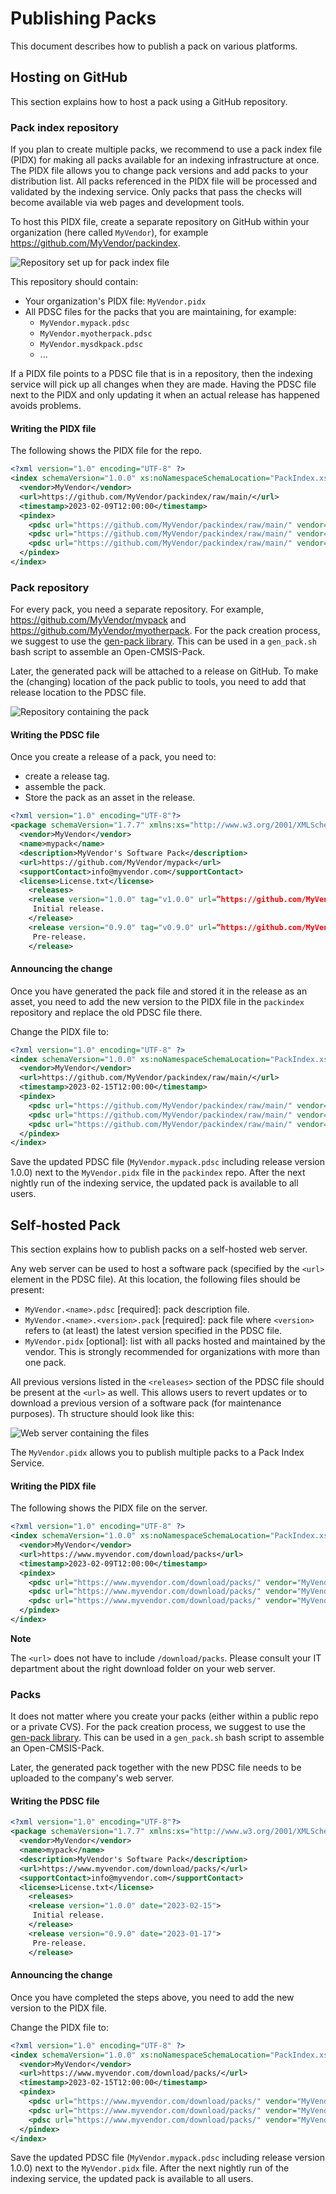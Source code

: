 # Publishing Packs

This document describes how to publish a pack on various platforms.

## Hosting on GitHub

This section explains how to host a pack using a GitHub repository.

### Pack index repository

If you plan to create multiple packs, we recommend to use a pack index file (PIDX) for making all packs available for
an indexing infrastructure at once. The PIDX file allows you to change pack versions and add packs to your distribution list. All packs referenced in the PIDX file will be processed and validated by the indexing service. Only packs that pass the checks will become available via web pages and development tools.

To host this PIDX file, create a separate repository on GitHub within your organization (here called `MyVendor`), for example https://github.com/MyVendor/packindex.

![Repository set up for pack index file](./images/packindex.png)

This repository should contain:

- Your organization's PIDX file: `MyVendor.pidx`
- All PDSC files for the packs that you are maintaining, for example:
  - `MyVendor.mypack.pdsc`
  - `MyVendor.myotherpack.pdsc`
  - `MyVendor.mysdkpack.pdsc`
  - ...

If a PIDX file points to a PDSC file that is in a repository, then the indexing service will pick up all changes when they are made. Having the PDSC file next to the PIDX and only updating it when an actual release has happened avoids problems.

#### Writing the PIDX file

The following shows the PIDX file for the repo.

```xml
<?xml version="1.0" encoding="UTF-8" ?>
<index schemaVersion="1.0.0" xs:noNamespaceSchemaLocation="PackIndex.xsd" xmlns:xs="http://www.w3.org/2001/XMLSchema-instance">
  <vendor>MyVendor</vendor>
  <url>https://github.com/MyVendor/packindex/raw/main/</url>
  <timestamp>2023-02-09T12:00:00</timestamp>
  <pindex>
    <pdsc url="https://github.com/MyVendor/packindex/raw/main/" vendor="MyVendor" name="mypack"      version="0.9.0"/>
    <pdsc url="https://github.com/MyVendor/packindex/raw/main/" vendor="MyVendor" name="myotherpack" version="1.1.3"/>
    <pdsc url="https://github.com/MyVendor/packindex/raw/main/" vendor="MyVendor" name="mysdkpack"   version="2.0.4"/>
  </pindex>
</index>
```

### Pack repository

For every pack, you need a separate repository. For example, https://github.com/MyVendor/mypack and
https://github.com/MyVendor/myotherpack. For the pack creation process, we suggest to use the
[gen-pack library](https://github.com/Open-CMSIS-Pack/gen-pack). This can be used in a `gen_pack.sh` bash script to
assemble an Open-CMSIS-Pack.

Later, the generated pack will be attached to a release on GitHub. To make the (changing) location of the pack public to
tools, you need to add that release location to the PDSC file.

![Repository containing the pack](./images/mypackrepo.png)

#### Writing the PDSC file

Once you create a release of a pack, you need to:

- create a release tag.
- assemble the pack.
- Store the pack as an asset in the release.

```xml
<?xml version="1.0" encoding="UTF-8"?>
<package schemaVersion="1.7.7" xmlns:xs="http://www.w3.org/2001/XMLSchema-instance" xs:noNamespaceSchemaLocation="https://raw.githubusercontent.com/Open-CMSIS-Pack/Open-CMSIS-Pack-Spec/v1.7.7/schema/PACK.xsd">
  <vendor>MyVendor</vendor>
  <name>mypack</name>
  <description>MyVendor's Software Pack</description>
  <url>https://github.com/MyVendor/mypack</url>
  <supportContact>info@myvendor.com</supportContact>
  <license>License.txt</license>
    <releases>
    <release version="1.0.0" tag="v1.0.0" url=”https://github.com/MyVendor/mypack/releases/download/v1.0.0/MyVendor.mypack.1.0.0.pack”  date="2023-02-15">
     Initial release.
    </release>
    <release version="0.9.0" tag="v0.9.0" url=”https://github.com/MyVendor/mypack/releases/download/v0.9.0/MyVendor.mypack.0.9.0.pack”  date="2023-01-17">
     Pre-release.
    </release>
```

#### Announcing the change

Once you have generated the pack file and stored it in the release as an asset, you need to add the new version to the PIDX file in the `packindex` repository and replace the old PDSC file there.

Change the PIDX file to:

```xml
<?xml version="1.0" encoding="UTF-8" ?>
<index schemaVersion="1.0.0" xs:noNamespaceSchemaLocation="PackIndex.xsd" xmlns:xs="http://www.w3.org/2001/XMLSchema-instance">
  <vendor>MyVendor</vendor>
  <url>https://github.com/MyVendor/packindex/raw/main/</url>
  <timestamp>2023-02-15T12:00:00</timestamp>
  <pindex>
    <pdsc url="https://github.com/MyVendor/packindex/raw/main/" vendor="MyVendor" name="mypack"      version="1.0.0"/>
    <pdsc url="https://github.com/MyVendor/packindex/raw/main/" vendor="MyVendor" name="myotherpack" version="1.1.3"/>
    <pdsc url="https://github.com/MyVendor/packindex/raw/main/" vendor="MyVendor" name="mysdkpack"   version="2.0.4"/>
  </pindex>
</index>
```

Save the updated PDSC file (`MyVendor.mypack.pdsc` including release version 1.0.0) next to the `MyVendor.pidx` file in the `packindex` repo. After the next nightly run of the indexing service, the updated pack is available to all users.

## Self-hosted Pack

This section explains how to publish packs on a self-hosted web server.

Any web server can be used to host a software pack (specified by the `<url>` element in the PDSC file). At this location, the following files should be present:

- `MyVendor.<name>.pdsc` \[required]: pack description file.
- `MyVendor.<name>.<version>.pack` \[required]: pack file where `<version>` refers to (at least) the latest version specified in the PDSC file.
- `MyVendor.pidx` \[optional]: list with all packs hosted and maintained by the vendor. This is strongly recommended for organizations with more than one pack.

All previous versions listed in the `<releases>` section of the PDSC file should be present at the `<url>` as well. This allows users to revert updates or to download a previous version of a software pack (for maintenance purposes). Th structure should look like this:

![Web server containing the files](./images/myvendordownload.png)

The `MyVendor.pidx` allows you to publish multiple packs to a Pack Index Service.

#### Writing the PIDX file

The following shows the PIDX file on the server.

```xml
<?xml version="1.0" encoding="UTF-8" ?>
<index schemaVersion="1.0.0" xs:noNamespaceSchemaLocation="PackIndex.xsd" xmlns:xs="http://www.w3.org/2001/XMLSchema-instance">
  <vendor>MyVendor</vendor>
  <url>https://www.myvendor.com/download/packs</url>
  <timestamp>2023-02-09T12:00:00</timestamp>
  <pindex>
    <pdsc url="https://www.myvendor.com/download/packs/" vendor="MyVendor" name="mypack"      version="0.9.0"/>
    <pdsc url="https://www.myvendor.com/download/packs/" vendor="MyVendor" name="myotherpack" version="1.1.3"/>
    <pdsc url="https://www.myvendor.com/download/packs/" vendor="MyVendor" name="mysdkpack"   version="2.0.4"/>
  </pindex>
</index>
```

**Note**

The `<url>` does not have to include `/download/packs`. Please consult your IT department about the right download folder on your web server.

### Packs

It does not matter where you create your packs (either within a public repo or a private CVS). For the pack creation process, we suggest to use the
[gen-pack library](https://github.com/Open-CMSIS-Pack/gen-pack). This can be used in a `gen_pack.sh` bash script to assemble an Open-CMSIS-Pack.

Later, the generated pack together with the new PDSC file needs to be uploaded to the company's web server.

#### Writing the PDSC file

```xml
<?xml version="1.0" encoding="UTF-8"?>
<package schemaVersion="1.7.7" xmlns:xs="http://www.w3.org/2001/XMLSchema-instance" xs:noNamespaceSchemaLocation="https://raw.githubusercontent.com/Open-CMSIS-Pack/Open-CMSIS-Pack-Spec/v1.7.7/schema/PACK.xsd">
  <vendor>MyVendor</vendor>
  <name>mypack</name>
  <description>MyVendor's Software Pack</description>
  <url>https://www.myvendor.com/download/packs/</url>
  <supportContact>info@myvendor.com</supportContact>
  <license>License.txt</license>
    <releases>
    <release version="1.0.0" date="2023-02-15">
     Initial release.
    </release>
    <release version="0.9.0" date="2023-01-17">
     Pre-release.
    </release>
```

#### Announcing the change

Once you have completed the steps above, you need to add the new version to the PIDX file.

Change the PIDX file to:

```xml
<?xml version="1.0" encoding="UTF-8" ?>
<index schemaVersion="1.0.0" xs:noNamespaceSchemaLocation="PackIndex.xsd" xmlns:xs="http://www.w3.org/2001/XMLSchema-instance">
  <vendor>MyVendor</vendor>
  <url>https://www.myvendor.com/download/packs/</url>
  <timestamp>2023-02-15T12:00:00</timestamp>
  <pindex>
    <pdsc url="https://www.myvendor.com/download/packs/" vendor="MyVendor" name="mypack"      version="1.0.0"/>
    <pdsc url="https://www.myvendor.com/download/packs/" vendor="MyVendor" name="myotherpack" version="1.1.3"/>
    <pdsc url="https://www.myvendor.com/download/packs/" vendor="MyVendor" name="mysdkpack"   version="2.0.4"/>
  </pindex>
</index>
```

Save the updated PDSC file (`MyVendor.mypack.pdsc` including release version 1.0.0) next to the `MyVendor.pidx` file. After the next nightly run of the indexing service, the updated pack is available to all users.
